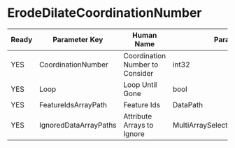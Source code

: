 # ErodeDilateCoordinationNumber #

| Ready | Parameter Key | Human Name | Parameter Type | Parameter Class |
|-------|---------------|------------|-----------------|----------------|
| YES | CoordinationNumber | Coordination Number to Consider | int32 | Int32Parameter |
| YES | Loop | Loop Until Gone | bool | BoolParameter |
| YES | FeatureIdsArrayPath | Feature Ids | DataPath | ArraySelectionParameter |
| YES | IgnoredDataArrayPaths | Attribute Arrays to Ignore | MultiArraySelectionParameter::ValueType | MultiArraySelectionParameter |
